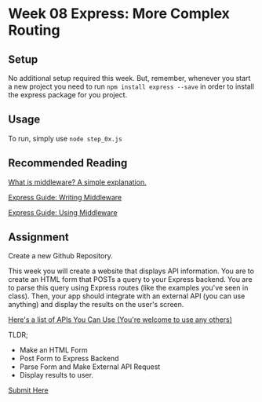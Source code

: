 # Week 08 Express: More Complex Routing

## Setup
No additional setup required this week. But, remember, whenever you start a new project you need to run `npm install express --save` in order to install the express package for you project.

## Usage
To run, simply use `node step_0x.js`

## Recommended Reading
[What is middleware? A simple explanation. ](https://medium.com/@jamischarles/what-is-middleware-a-simple-explanation-bb22d6b41d01)

[Express Guide: Writing Middleware](https://expressjs.com/en/guide/writing-middleware.html)

[Express Guide: Using Middleware](https://expressjs.com/en/guide/using-middleware.html)

## Assignment
Create a new Github Repository.

This week you will create a website that displays API information. You are to create an HTML form that POSTs a query to your Express backend. You are to parse this query using Express routes (like the examples you've seen in class). Then, your app should integrate with an external API (you can use anything) and display the results on the user's screen.

[Here's a list of APIs You Can Use (You're welcome to use any others)](https://any-api.com/)

TLDR;
- Make an HTML Form
- Post Form to Express Backend
- Parse Form and Make External API Request
- Display results to user.

[Submit Here](https://docs.google.com/forms/d/e/1FAIpQLScWngcsCHArJLJ-YMoOdVC4UHUM6VeYgBajhV32eJh2CXz30Q/viewform?usp=sf_link)
